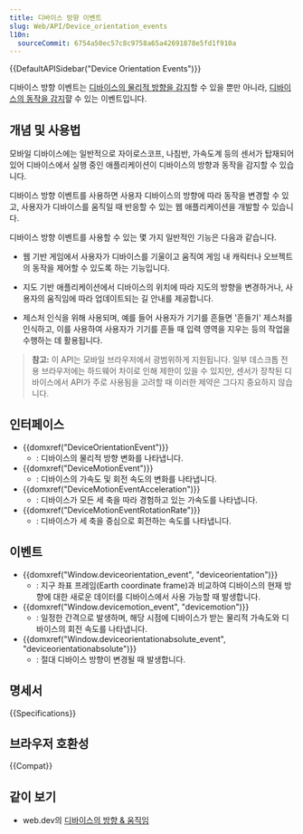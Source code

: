 ```yaml
---
title: 디바이스 방향 이벤트
slug: Web/API/Device_orientation_events
l10n:
  sourceCommit: 6754a50ec57c8c9758a65a42691878e5fd1f910a
---
```


{{DefaultAPISidebar("Device Orientation Events")}}

디바이스 방향 이벤트는 [디바이스의 물리적 방향을 감지](/ko/docs/Web/API/Device_orientation_events/Detecting_device_orientation#processing_orientation_events)할 수 있을 뿐만 아니라, [디바이스의 동작을 감지](/ko/docs/Web/API/Device_orientation_events/Detecting_device_orientation#processing_motion_events)햘 수 있는 이벤트입니다.

## 개념 및 사용법

모바일 디바이스에는 일반적으로 자이로스코프, 나침반, 가속도계 등의 센서가 탑재되어 있어 디바이스에서 실행 중인 애플리케이션이 디바이스의 방향과 동작을 감지할 수 있습니다.

디바이스 방향 이벤트를 사용하면 사용자 디바이스의 방향에 따라 동작을 변경할 수 있고, 사용자가 디바이스를 움직일 때 반응할 수 있는 웹 애플리케이션을 개발할 수 있습니다.

디바이스 방향 이벤트를 사용할 수 있는 몇 가지 일반적인 기능은 다음과 같습니다.

- 웹 기반 게임에서 사용자가 디바이스를 기울이고 움직여 게임 내 캐릭터나 오브젝트의 동작을 제어할 수 있도록 하는 기능입니다.

- 지도 기반 애플리케이션에서 디바이스의 위치에 따라 지도의 방향을 변경하거나, 사용자의 움직임에 따라 업데이트되는 길 안내를 제공합니다.

- 제스처 인식을 위해 사용되며, 예를 들어 사용자가 기기를 흔들면 '흔들기' 제스처를 인식하고, 이를 사용하여 사용자가 기기를 흔들 때 입력 영역을 지우는 등의 작업을 수행하는 데 활용됩니다.

> **참고:** 이 API는 모바일 브라우저에서 광범위하게 지원됩니다. 일부 데스크톱 전용 브라우저에는 하드웨어 차이로 인해 제한이 있을 수 있지만, 센서가 장착된 디바이스에서 API가 주로 사용됨을 고려할 때 이러한 제약은 그다지 중요하지 않습니다.

## 인터페이스

- {{domxref("DeviceOrientationEvent")}}
  - : 디바이스의 물리적 방향 변화를 나타냅니다.
- {{domxref("DeviceMotionEvent")}}
  - : 디바이스의 가속도 및 회전 속도의 변화를 나타냅니다.
- {{domxref("DeviceMotionEventAcceleration")}}
  - : 디바이스가 모든 세 축을 따라 경험하고 있는 가속도를 나타냅니다.
- {{domxref("DeviceMotionEventRotationRate")}}
  - : 디바이스가 세 축을 중심으로 회전하는 속도를 나타냅니다.

## 이벤트

- {{domxref("Window.deviceorientation_event", "deviceorientation")}}
  - : 지구 좌표 프레임(Earth coordinate frame)과 비교하여 디바이스의 현재 방향에 대한 새로운 데이터를 디바이스에서 사용 가능할 때 발생합니다.
- {{domxref("Window.devicemotion_event", "devicemotion")}}
  - : 일정한 간격으로 발생하며, 해당 시점에 디바이스가 받는 물리적 가속도와 디바이스의 회전 속도를 나타냅니다.
- {{domxref("Window.deviceorientationabsolute_event", "deviceorientationabsolute")}}
  - : 절대 디바이스 방향이 변경될 때 발생합니다.

## 명세서

{{Specifications}}

## 브라우저 호환성

{{Compat}}

## 같이 보기

- web.dev의 [디바이스의 방향 & 움직임](https://web.dev/device-orientation/)
